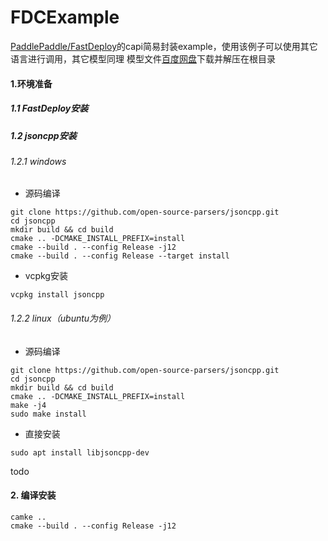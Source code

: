 # FDCExample
[PaddlePaddle/FastDeploy](https://github.com/PaddlePaddle/FastDeploy)的capi简易封装example，使用该例子可以使用其它语言进行调用，其它模型同理
模型文件[百度网盘](https://pan.baidu.com/s/1LPziznc-VFPmjmaxYpkiIw?pwd=f0kf)下载并解压在根目录

#### 1.环境准备
##### 1.1 FastDeploy安装
##### 1.2 jsoncpp安装
###### 1.2.1 windows
- 源码编译
```shell
git clone https://github.com/open-source-parsers/jsoncpp.git
cd jsoncpp
mkdir build && cd build
cmake .. -DCMAKE_INSTALL_PREFIX=install
cmake --build . --config Release -j12
cmake --build . --config Release --target install
```
- vcpkg安装
```shell
vcpkg install jsoncpp
```
###### 1.2.2 linux（ubuntu为例）
- 源码编译
```shell
git clone https://github.com/open-source-parsers/jsoncpp.git
cd jsoncpp
mkdir build && cd build
cmake .. -DCMAKE_INSTALL_PREFIX=install
make -j4
sudo make install
```
- 直接安装
```shell
sudo apt install libjsoncpp-dev
```
todo
#### 2. 编译安装
```shell
camke ..
cmake --build . --config Release -j12
```

